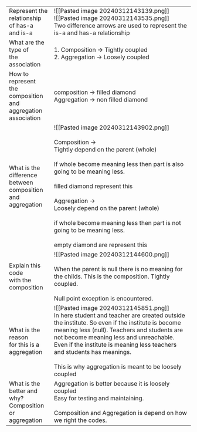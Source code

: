 
|                                                                         |                                                                                                                                                                                                                                                                                                                                                                                                                     |
| ----------------------------------------------------------------------- | ------------------------------------------------------------------------------------------------------------------------------------------------------------------------------------------------------------------------------------------------------------------------------------------------------------------------------------------------------------------------------------------------------------------- |
| Represent the <br>relationship of has-a <br>and is-a                    | ![[Pasted image 20240312143139.png]]<br>![[Pasted image 20240312143535.png]]<br>Two difference arrows are used to represent the is-a and has-a relationship                                                                                                                                                                                                                                                         |
| What are the type of <br>the association                                | 1. Composition -> Tightly coupled<br>2. Aggregation -> Loosely coupled                                                                                                                                                                                                                                                                                                                                              |
| How to represent <br>the composition<br>and aggregation <br>association | composition -> filled diamond<br>Aggregation -> non filled diamond                                                                                                                                                                                                                                                                                                                                                  |
| What is the <br>difference between<br>composition and <br>aggregation   | ![[Pasted image 20240312143902.png]]<br><br>Composition -> <br>Tightly depend on the parent (whole)<br><br>If whole become meaning less then part is also going to be meaning less.<br><br>filled diamond represent this<br><br>Aggregation  -> <br>Loosely depend on the parent (whole)<br><br>if whole become meaning less then part is not going to be meaning less.<br><br>empty diamond are represent this<br> |
| Explain this code <br>with the composition                              | ![[Pasted image 20240312144600.png]]<br><br>When the parent is null there is no meaning for the childs. This is the composition. Tightly coupled.<br><br>Null point exception is encountered.                                                                                                                                                                                                                       |
| What is the reason<br>for this is a  aggregation                        | ![[Pasted image 20240312145851.png]]<br>In here student and teacher are created outside the institute. So even if the institute is become meaning less (null). Teachers and students are not become meaning less and unreachable. Even if the institute is meaning less teachers and students has meanings. <br><br>This is why aggregation is meant to be loosely coupled                                          |
| What is the better and why?<br>Composition or <br>aggregation           | Aggregation is better because it is loosely coupled<br> Easy for testing and maintaining. <br><br>Composition and Aggregation is depend on how we right the codes.                                                                                                                                                                                                                                                  |
 